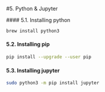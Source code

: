 #5. Python & Jupyter

#### 5.1. Installing python
```bash
brew install python3
````

#### 5.2. Installing pip

```bash
pip install --upgrade --user pip
```

#### 5.3. Installing jupyter

```bash
sudo python3 -m pip install jupyter
```